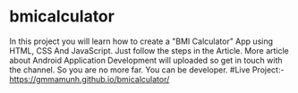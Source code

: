# bmicalculator
In this project you will learn how to create a "BMI Calculator" App using HTML, CSS And JavaScript. Just follow the steps in the Article. More article about Android Application Development will uploaded so get in touch with the channel. So you are no more far. You can be  developer.
#Live Project:- https://gmmamunh.github.io/bmicalculator/
